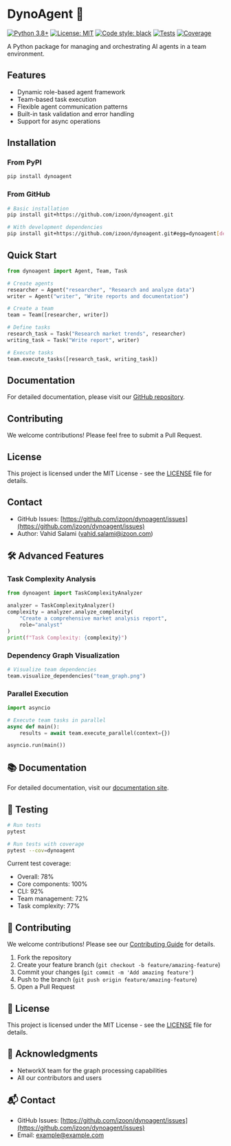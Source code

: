 # DynoAgent 🤖

[![Python 3.8+](https://img.shields.io/badge/python-3.8+-blue.svg)](https://www.python.org/downloads/)
[![License: MIT](https://img.shields.io/badge/License-MIT-yellow.svg)](https://opensource.org/licenses/MIT)
[![Code style: black](https://img.shields.io/badge/code%20style-black-000000.svg)](https://github.com/psf/black)
[![Tests](https://github.com/izoon/dynoagent/actions/workflows/tests.yml/badge.svg)](https://github.com/izoon/dynoagent/actions/workflows/tests.yml)
[![Coverage](https://img.shields.io/badge/coverage-78%25-green.svg)](https://github.com/izoon/dynoagent/actions/workflows/tests.yml)

A Python package for managing and orchestrating AI agents in a team environment.

## Features

- Dynamic role-based agent framework
- Team-based task execution
- Flexible agent communication patterns
- Built-in task validation and error handling
- Support for async operations

## Installation

### From PyPI

```bash
pip install dynoagent
```

### From GitHub

```bash
# Basic installation
pip install git+https://github.com/izoon/dynoagent.git

# With development dependencies
pip install git+https://github.com/izoon/dynoagent.git#egg=dynoagent[dev]
```

## Quick Start

```python
from dynoagent import Agent, Team, Task

# Create agents
researcher = Agent("researcher", "Research and analyze data")
writer = Agent("writer", "Write reports and documentation")

# Create a team
team = Team([researcher, writer])

# Define tasks
research_task = Task("Research market trends", researcher)
writing_task = Task("Write report", writer)

# Execute tasks
team.execute_tasks([research_task, writing_task])
```

## Documentation

For detailed documentation, please visit our [GitHub repository](https://github.com/izoon/dynoagent#readme).

## Contributing

We welcome contributions! Please feel free to submit a Pull Request.

## License

This project is licensed under the MIT License - see the [LICENSE](LICENSE) file for details.

## Contact

- GitHub Issues: [https://github.com/izoon/dynoagent/issues](https://github.com/izoon/dynoagent/issues)
- Author: Vahid Salami (vahid.salami@izoon.com)

## 🛠️ Advanced Features

### Task Complexity Analysis

```python
from dynoagent import TaskComplexityAnalyzer

analyzer = TaskComplexityAnalyzer()
complexity = analyzer.analyze_complexity(
    "Create a comprehensive market analysis report",
    role="analyst"
)
print(f"Task Complexity: {complexity}")
```

### Dependency Graph Visualization

```python
# Visualize team dependencies
team.visualize_dependencies("team_graph.png")
```

### Parallel Execution

```python
import asyncio

# Execute team tasks in parallel
async def main():
    results = await team.execute_parallel(context={})

asyncio.run(main())
```

## 📚 Documentation

For detailed documentation, visit our [documentation site](https://dynoagent.readthedocs.io/).

## 🧪 Testing

```bash
# Run tests
pytest

# Run tests with coverage
pytest --cov=dynoagent
```

Current test coverage:
- Overall: 78%
- Core components: 100%
- CLI: 92%
- Team management: 72%
- Task complexity: 77%

## 🤝 Contributing

We welcome contributions! Please see our [Contributing Guide](CONTRIBUTING.md) for details.

1. Fork the repository
2. Create your feature branch (`git checkout -b feature/amazing-feature`)
3. Commit your changes (`git commit -m 'Add amazing feature'`)
4. Push to the branch (`git push origin feature/amazing-feature`)
5. Open a Pull Request

## 📄 License

This project is licensed under the MIT License - see the [LICENSE](LICENSE) file for details.

## 🙏 Acknowledgments

- NetworkX team for the graph processing capabilities
- All our contributors and users

## 📬 Contact

- GitHub Issues: [https://github.com/izoon/dynoagent/issues](https://github.com/izoon/dynoagent/issues)
- Email: example@example.com 